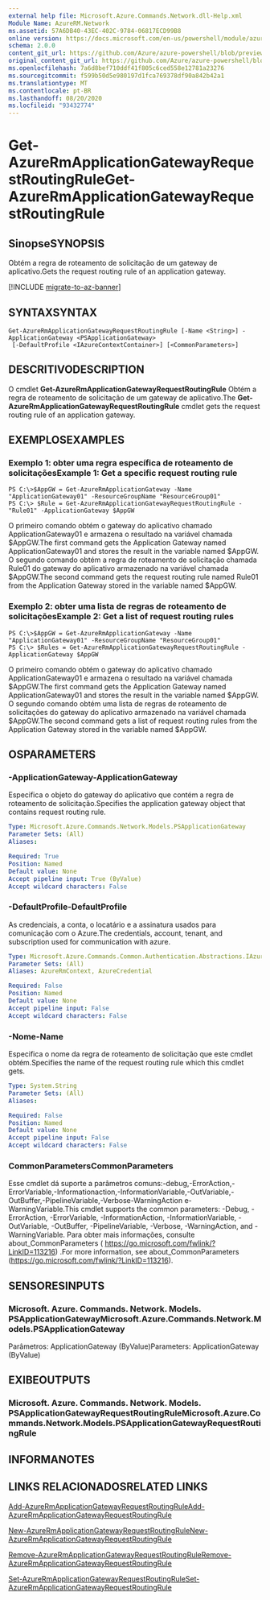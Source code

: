 ```yaml
---
external help file: Microsoft.Azure.Commands.Network.dll-Help.xml
Module Name: AzureRM.Network
ms.assetid: 57A6DB40-43EC-402C-9784-06817ECD99B8
online version: https://docs.microsoft.com/en-us/powershell/module/azurerm.network/get-azurermapplicationgatewayrequestroutingrule
schema: 2.0.0
content_git_url: https://github.com/Azure/azure-powershell/blob/preview/src/ResourceManager/Network/Commands.Network/help/Get-AzureRmApplicationGatewayRequestRoutingRule.md
original_content_git_url: https://github.com/Azure/azure-powershell/blob/preview/src/ResourceManager/Network/Commands.Network/help/Get-AzureRmApplicationGatewayRequestRoutingRule.md
ms.openlocfilehash: 7a6d8bef710ddf41f805c6ced558e12781a23276
ms.sourcegitcommit: f599b50d5e980197d1fca769378df90a842b42a1
ms.translationtype: MT
ms.contentlocale: pt-BR
ms.lasthandoff: 08/20/2020
ms.locfileid: "93432774"
---
```

# <span data-ttu-id="5a1c7-101">Get-AzureRmApplicationGatewayRequestRoutingRule</span><span class="sxs-lookup"><span data-stu-id="5a1c7-101">Get-AzureRmApplicationGatewayRequestRoutingRule</span></span>

## <span data-ttu-id="5a1c7-102">Sinopse</span><span class="sxs-lookup"><span data-stu-id="5a1c7-102">SYNOPSIS</span></span>
<span data-ttu-id="5a1c7-103">Obtém a regra de roteamento de solicitação de um gateway de aplicativo.</span><span class="sxs-lookup"><span data-stu-id="5a1c7-103">Gets the request routing rule of an application gateway.</span></span>

[!INCLUDE [migrate-to-az-banner](../../includes/migrate-to-az-banner.md)]

## <span data-ttu-id="5a1c7-104">SYNTAX</span><span class="sxs-lookup"><span data-stu-id="5a1c7-104">SYNTAX</span></span>

```
Get-AzureRmApplicationGatewayRequestRoutingRule [-Name <String>] -ApplicationGateway <PSApplicationGateway>
 [-DefaultProfile <IAzureContextContainer>] [<CommonParameters>]
```

## <span data-ttu-id="5a1c7-105">DESCRITIVO</span><span class="sxs-lookup"><span data-stu-id="5a1c7-105">DESCRIPTION</span></span>
<span data-ttu-id="5a1c7-106">O cmdlet **Get-AzureRmApplicationGatewayRequestRoutingRule** Obtém a regra de roteamento de solicitação de um gateway de aplicativo.</span><span class="sxs-lookup"><span data-stu-id="5a1c7-106">The **Get-AzureRmApplicationGatewayRequestRoutingRule** cmdlet gets the request routing rule of an application gateway.</span></span>

## <span data-ttu-id="5a1c7-107">EXEMPLOS</span><span class="sxs-lookup"><span data-stu-id="5a1c7-107">EXAMPLES</span></span>

### <span data-ttu-id="5a1c7-108">Exemplo 1: obter uma regra específica de roteamento de solicitações</span><span class="sxs-lookup"><span data-stu-id="5a1c7-108">Example 1: Get a specific request routing rule</span></span>
```
PS C:\>$AppGW = Get-AzureRmApplicationGateway -Name "ApplicationGateway01" -ResourceGroupName "ResourceGroup01"
PS C:\> $Rule = Get-AzureRmApplicationGatewayRequestRoutingRule -"Rule01" -ApplicationGateway $AppGW
```

<span data-ttu-id="5a1c7-109">O primeiro comando obtém o gateway do aplicativo chamado ApplicationGateway01 e armazena o resultado na variável chamada $AppGW.</span><span class="sxs-lookup"><span data-stu-id="5a1c7-109">The first command gets the Application Gateway named ApplicationGateway01 and stores the result in the variable named $AppGW.</span></span>
<span data-ttu-id="5a1c7-110">O segundo comando obtém a regra de roteamento de solicitação chamada Rule01 do gateway do aplicativo armazenado na variável chamada $AppGW.</span><span class="sxs-lookup"><span data-stu-id="5a1c7-110">The second command gets the request routing rule named Rule01 from the Application Gateway stored in the variable named $AppGW.</span></span>

### <span data-ttu-id="5a1c7-111">Exemplo 2: obter uma lista de regras de roteamento de solicitações</span><span class="sxs-lookup"><span data-stu-id="5a1c7-111">Example 2: Get a list of request routing rules</span></span>
```
PS C:\>$AppGW = Get-AzureRmApplicationGateway -Name "ApplicationGateway01" -ResourceGroupName "ResourceGroup01"
PS C:\> $Rules = Get-AzureRmApplicationGatewayRequestRoutingRule -ApplicationGateway $AppGW
```

<span data-ttu-id="5a1c7-112">O primeiro comando obtém o gateway do aplicativo chamado ApplicationGateway01 e armazena o resultado na variável chamada $AppGW.</span><span class="sxs-lookup"><span data-stu-id="5a1c7-112">The first command gets the Application Gateway named ApplicationGateway01 and stores the result in the variable named $AppGW.</span></span>
<span data-ttu-id="5a1c7-113">O segundo comando obtém uma lista de regras de roteamento de solicitações do gateway do aplicativo armazenado na variável chamada $AppGW.</span><span class="sxs-lookup"><span data-stu-id="5a1c7-113">The second command gets a list of request routing rules from the Application Gateway stored in the variable named $AppGW.</span></span>

## <span data-ttu-id="5a1c7-114">OS</span><span class="sxs-lookup"><span data-stu-id="5a1c7-114">PARAMETERS</span></span>

### <span data-ttu-id="5a1c7-115">-ApplicationGateway</span><span class="sxs-lookup"><span data-stu-id="5a1c7-115">-ApplicationGateway</span></span>
<span data-ttu-id="5a1c7-116">Especifica o objeto do gateway do aplicativo que contém a regra de roteamento de solicitação.</span><span class="sxs-lookup"><span data-stu-id="5a1c7-116">Specifies the application gateway object that contains request routing rule.</span></span>

```yaml
Type: Microsoft.Azure.Commands.Network.Models.PSApplicationGateway
Parameter Sets: (All)
Aliases:

Required: True
Position: Named
Default value: None
Accept pipeline input: True (ByValue)
Accept wildcard characters: False
```

### <span data-ttu-id="5a1c7-117">-DefaultProfile</span><span class="sxs-lookup"><span data-stu-id="5a1c7-117">-DefaultProfile</span></span>
<span data-ttu-id="5a1c7-118">As credenciais, a conta, o locatário e a assinatura usados para comunicação com o Azure.</span><span class="sxs-lookup"><span data-stu-id="5a1c7-118">The credentials, account, tenant, and subscription used for communication with azure.</span></span>

```yaml
Type: Microsoft.Azure.Commands.Common.Authentication.Abstractions.IAzureContextContainer
Parameter Sets: (All)
Aliases: AzureRmContext, AzureCredential

Required: False
Position: Named
Default value: None
Accept pipeline input: False
Accept wildcard characters: False
```

### <span data-ttu-id="5a1c7-119">-Nome</span><span class="sxs-lookup"><span data-stu-id="5a1c7-119">-Name</span></span>
<span data-ttu-id="5a1c7-120">Especifica o nome da regra de roteamento de solicitação que este cmdlet obtém.</span><span class="sxs-lookup"><span data-stu-id="5a1c7-120">Specifies the name of the request routing rule which this cmdlet gets.</span></span>

```yaml
Type: System.String
Parameter Sets: (All)
Aliases:

Required: False
Position: Named
Default value: None
Accept pipeline input: False
Accept wildcard characters: False
```

### <span data-ttu-id="5a1c7-121">CommonParameters</span><span class="sxs-lookup"><span data-stu-id="5a1c7-121">CommonParameters</span></span>
<span data-ttu-id="5a1c7-122">Esse cmdlet dá suporte a parâmetros comuns:-debug,-ErrorAction,-ErrorVariable,-Informationaction,-InformationVariable,-OutVariable,-OutBuffer,-PipelineVariable,-Verbose-WarningAction e-WarningVariable.</span><span class="sxs-lookup"><span data-stu-id="5a1c7-122">This cmdlet supports the common parameters: -Debug, -ErrorAction, -ErrorVariable, -InformationAction, -InformationVariable, -OutVariable, -OutBuffer, -PipelineVariable, -Verbose, -WarningAction, and -WarningVariable.</span></span> <span data-ttu-id="5a1c7-123">Para obter mais informações, consulte about_CommonParameters ( https://go.microsoft.com/fwlink/?LinkID=113216) .</span><span class="sxs-lookup"><span data-stu-id="5a1c7-123">For more information, see about_CommonParameters (https://go.microsoft.com/fwlink/?LinkID=113216).</span></span>

## <span data-ttu-id="5a1c7-124">SENSORES</span><span class="sxs-lookup"><span data-stu-id="5a1c7-124">INPUTS</span></span>

### <span data-ttu-id="5a1c7-125">Microsoft. Azure. Commands. Network. Models. PSApplicationGateway</span><span class="sxs-lookup"><span data-stu-id="5a1c7-125">Microsoft.Azure.Commands.Network.Models.PSApplicationGateway</span></span>
<span data-ttu-id="5a1c7-126">Parâmetros: ApplicationGateway (ByValue)</span><span class="sxs-lookup"><span data-stu-id="5a1c7-126">Parameters: ApplicationGateway (ByValue)</span></span>

## <span data-ttu-id="5a1c7-127">EXIBE</span><span class="sxs-lookup"><span data-stu-id="5a1c7-127">OUTPUTS</span></span>

### <span data-ttu-id="5a1c7-128">Microsoft. Azure. Commands. Network. Models. PSApplicationGatewayRequestRoutingRule</span><span class="sxs-lookup"><span data-stu-id="5a1c7-128">Microsoft.Azure.Commands.Network.Models.PSApplicationGatewayRequestRoutingRule</span></span>

## <span data-ttu-id="5a1c7-129">INFORMA</span><span class="sxs-lookup"><span data-stu-id="5a1c7-129">NOTES</span></span>

## <span data-ttu-id="5a1c7-130">LINKS RELACIONADOS</span><span class="sxs-lookup"><span data-stu-id="5a1c7-130">RELATED LINKS</span></span>

[<span data-ttu-id="5a1c7-131">Add-AzureRmApplicationGatewayRequestRoutingRule</span><span class="sxs-lookup"><span data-stu-id="5a1c7-131">Add-AzureRmApplicationGatewayRequestRoutingRule</span></span>](./Add-AzureRmApplicationGatewayRequestRoutingRule.md)

[<span data-ttu-id="5a1c7-132">New-AzureRmApplicationGatewayRequestRoutingRule</span><span class="sxs-lookup"><span data-stu-id="5a1c7-132">New-AzureRmApplicationGatewayRequestRoutingRule</span></span>](./New-AzureRmApplicationGatewayRequestRoutingRule.md)

[<span data-ttu-id="5a1c7-133">Remove-AzureRmApplicationGatewayRequestRoutingRule</span><span class="sxs-lookup"><span data-stu-id="5a1c7-133">Remove-AzureRmApplicationGatewayRequestRoutingRule</span></span>](./Remove-AzureRmApplicationGatewayRequestRoutingRule.md)

[<span data-ttu-id="5a1c7-134">Set-AzureRmApplicationGatewayRequestRoutingRule</span><span class="sxs-lookup"><span data-stu-id="5a1c7-134">Set-AzureRmApplicationGatewayRequestRoutingRule</span></span>](./Set-AzureRmApplicationGatewayRequestRoutingRule.md)


